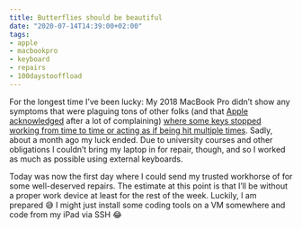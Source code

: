 ```yaml
---
title: Butterflies should be beautiful
date: "2020-07-14T14:39:00+02:00"
tags:
- apple
- macbookpro
- keyboard
- repairs
- 100daystooffload
---
```


For the longest time I’ve been lucky: My 2018 MacBook Pro didn’t show any symptoms that were plaguing tons of other folks (and that [Apple acknowledged](https://support.apple.com/keyboard-service-program-for-mac-notebooks) after a lot of complaining) [where some keys stopped working from time to time or acting as if being hit multiple times](https://www.macrumors.com/guide/butterfly-keyboard-issues/). Sadly, about a month ago my luck ended. Due to university courses and other obligations I couldn’t bring my laptop in for repair, though, and so I worked as much as possible using external keyboards.

Today was now the first day where I could send my trusted workhorse of for some well-deserved repairs. The estimate at this point is that I’ll be without a proper work device at least for the rest of the week. Luckily, I am prepared 😅 I might just install some coding tools on a VM somewhere and code from my iPad via SSH 😂
